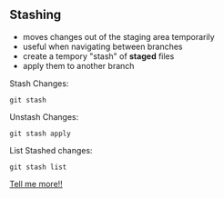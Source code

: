 ## Stashing

* moves changes out of the staging area temporarily
* useful when navigating between branches
* create a tempory "stash" of **staged** files
* apply them to another branch

Stash Changes:
```
git stash
```

Unstash Changes:
```
git stash apply
```

List Stashed changes:
```
git stash list
```

[Tell me more!!](https://git-scm.com/book/en/v1/Git-Tools-Stashing)

